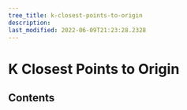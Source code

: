 ```yaml
---
tree_title: k-closest-points-to-origin
description: 
last_modified: 2022-06-09T21:23:28.2328
---
```


# K Closest Points to Origin

## Contents
